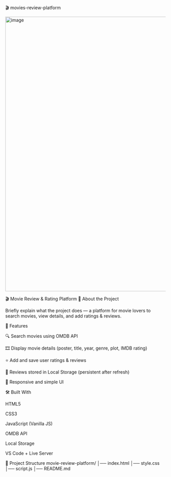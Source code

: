 🎬 movies-review-platform




<img width="1848" height="862" alt="image" src="https://github.com/user-attachments/assets/d1140efa-b91f-433a-adb0-8bc332cb66a4" />



🎬 Movie Review & Rating Platform
📌 About the Project

Briefly explain what the project does — a platform for movie lovers to search movies, view details, and add ratings & reviews.

🚀 Features

🔍 Search movies using OMDB API

🎞️ Display movie details (poster, title, year, genre, plot, IMDB rating)

⭐ Add and save user ratings & reviews

💾 Reviews stored in Local Storage (persistent after refresh)

📱 Responsive and simple UI

🛠️ Built With

HTML5

CSS3

JavaScript (Vanilla JS)

OMDB API

Local Storage

VS Code + Live Server

📂 Project Structure
movie-review-platform/
│── index.html
│── style.css
│── script.js
│── README.md
